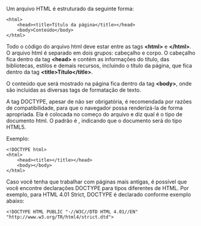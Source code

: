Um arquivo HTML é estruturado da seguinte forma:

	<html>
		<head><title>Título da página</title></head>
		<body>Conteúdo</body>
	</html>

Todo o código do arquivo html deve estar entre as tags <b><html\></b> e <b></html\></b>.
O arquivo html é separado em dois grupos: cabeçalho e corpo.
O cabeçalho fica dentro da tag <b><head\></b> e contém as informações do título, das bibliotecas, 
estilos e demais recursos, incluindo
o título da página, que fica dentro da tag <b><title\>Título</title\></b>.

O conteúdo que será mostrado na página fica dentro da tag <b><body\></b>, onde são incluídas 
as diversas tags de formatação de texto.

A tag DOCTYPE, apesar de não ser obrigatória, é recomendada por razões de compatibilidade, para que o navegador
possa renderizá-la de forma apropriada. Ela é colocada no começo do arquivo e diz qual é o tipo de documento 
html. O padrão é <!DOCTYPE html>, indicando que o documento será do tipo HTML5.

Exemplo:

	<!DOCTYPE html>
	<html>
		<head><title></title></head>
		<body></body>
	</html>

Caso você tenha que trabalhar com páginas mais antigas, é possível que você encontre declarações DOCTYPE para 
tipos diferentes de HTML. Por exemplo, para HTML 4.01 Strict, DOCTYPE é declarado conforme exemplo abaixo:

	<!DOCTYPE HTML PUBLIC "-//W3C//DTD HTML 4.01//EN" "http://www.w3.org/TR/html4/strict.dtd">
